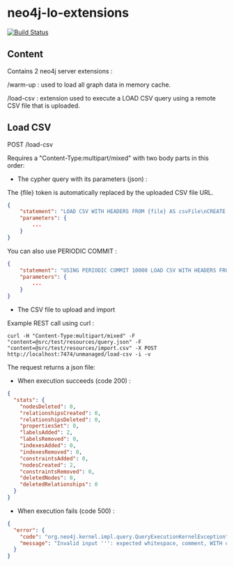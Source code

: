 neo4j-lo-extensions
===================
[![Build Status](https://api.travis-ci.org/livingobjects/neo4j-lo-extensions.png)](https://travis-ci.org/livingobjects/neo4j-lo-extensions)

## Content

Contains 2 neo4j server extensions :

/warm-up : used to load all graph data in memory cache.

/load-csv : extension used to execute a LOAD CSV query using a remote CSV file that is uploaded.

## Load CSV

POST /load-csv

Requires a "Content-Type:multipart/mixed" with two body parts in this order:

- The cypher query with its parameters (json) :

The {file} token is automatically replaced by the uploaded CSV file URL.

```json
{
    "statement": "LOAD CSV WITH HEADERS FROM {file} AS csvFile\nCREATE (n:Node)",
    "parameters": {
        ...
    }
}
```

You can also use PERIODIC COMMIT :

```json
{
    "statement": "USING PERIODIC COMMIT 10000 LOAD CSV WITH HEADERS FROM {file} AS csvFile\nCREATE (n:Node)",
    "parameters": {
        ...
    }
}
```

- The CSV file to upload and import

Example REST call using curl :

```shell
curl -H "Content-Type:multipart/mixed" -F "content=@src/test/resources/query.json" -F "content=@src/test/resources/import.csv" -X POST http://localhost:7474/unmanaged/load-csv -i -v
```

The request returns a json file:

- When execution succeeds (code 200) :

```json
{
  "stats": {
    "nodesDeleted": 0,
    "relationshipsCreated": 0,
    "relationshipsDeleted": 0,
    "propertiesSet": 0,
    "labelsAdded": 2,
    "labelsRemoved": 0,
    "indexesAdded": 0,
    "indexesRemoved": 0,
    "constraintsAdded": 0,
    "nodesCreated": 2,
    "constraintsRemoved": 0,
    "deletedNodes": 0,
    "deletedRelationships": 0
  }
}
```

- When execution fails (code 500) :

```json
{
  "error": {
    "code": "org.neo4j.kernel.impl.query.QueryExecutionKernelException",
    "message": "Invalid input ''': expected whitespace, comment, WITH or FROM (line 1, column 10 (offset: 9))\n\"LOAD CSV 'file:/tmp/rep4588354198555724947tmp' AS csvFile\"\n          ^"
  }
}
```